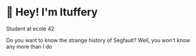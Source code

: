 # 👋 Hey! I'm ltuffery 
Student at ecole 42

Do you want to know the strange history of Segfault?
Well, you won't know any more than I do
